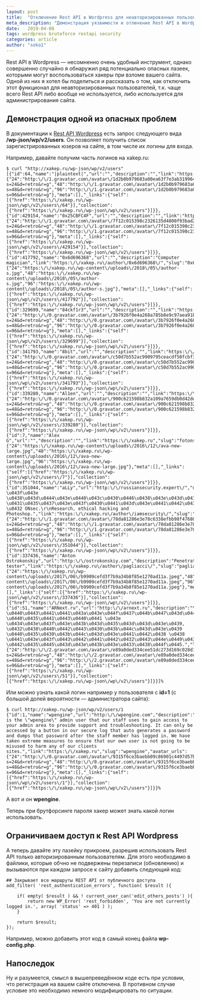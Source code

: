 ```yaml
---
layout: post
title:  "Отключение Rest API в Wordpress для неавторизированных пользователей"
meta_description: "Демонстрация уязвимости и отлючение Rest API в Wordpress для большей безопасности сайта"
date:   2019-04-08
tags: wordpress bruteforce restapi security
categories: article
author: "soko1"
---
```


Rest API в Wordpress — несомненно очень удобный инструмент, однако совершенно случайно я обнаружил ряд потенциально опасных лазеек, которыми могут воспользоваться хакеры при взломе вашего сайта. Одной из них я хотел бы поделиться и рассказать о том, как отключить этот функционал для неавторизированных пользователей, т.к. чаще всего Rest API либо вообще не используется, либо используется для администрирования сайта.

## Демонстрация одной из опасных проблем

В документации к [Rest API Wordpress](https://developer.wordpress.org/rest-api/using-the-rest-api/)  есть запрос следующего вида **/wp-json/wp/v2/users**. Он позволяет получить список зарегистрированных юзеров на сайте, в том числе их логины для входа.

Например, давайте получим часть логинов на xakep.ru:

```
$ curl "http://xakep.ru/wp-json/wp/v2/users"
[{"id":64,"name":"|plaintext|","url":"","description":"","link":"https:\/\/xakep.ru\/author\/plaintext\/","slug":"plaintext","avatar_urls":{"24":"http:\/\/1.gravatar.com\/avatar\/1d2b0b979683a00ea63f7e3ab319964c?s=24&d=retro&r=g","48":"http:\/\/1.gravatar.com\/avatar\/1d2b0b979683a00ea63f7e3ab319964c?s=48&d=retro&r=g","96":"http:\/\/1.gravatar.com\/avatar\/1d2b0b979683a00ea63f7e3ab319964c?s=96&d=retro&r=g"},"meta":[],"_links":{"self":[{"href":"https:\/\/xakep.ru\/wp-json\/wp\/v2\/users\/64"}],"collection":[{"href":"https:\/\/xakep.ru\/wp-json\/wp\/v2\/users"}]}},{"id":429154,"name":"0x25CBFC4F","url":"","description":"","link":"https:\/\/xakep.ru\/author\/0x25cbfc4f\/","slug":"0x25cbfc4f","avatar_urls":{"24":"http:\/\/1.gravatar.com\/avatar\/7f12c015398c2326135d4800f93bad20?s=24&d=retro&r=g","48":"http:\/\/1.gravatar.com\/avatar\/7f12c015398c2326135d4800f93bad20?s=48&d=retro&r=g","96":"http:\/\/1.gravatar.com\/avatar\/7f12c015398c2326135d4800f93bad20?s=96&d=retro&r=g"},"meta":[],"_links":{"self":[{"href":"https:\/\/xakep.ru\/wp-json\/wp\/v2\/users\/429154"}],"collection":[{"href":"https:\/\/xakep.ru\/wp-json\/wp\/v2\/users"}]}},{"id":417792,"name":"0x6d696368","url":"","description":"Computer magician","link":"https:\/\/xakep.ru\/author\/0x6d696368\/","slug":"0x6d696368","avatar_urls":{"24":"https:\/\/xakep.ru\/wp-content\/uploads\/2018\/05\/author-s.jpg","48":"https:\/\/xakep.ru\/wp-content\/uploads\/2018\/05\/author-s.jpg","96":"https:\/\/xakep.ru\/wp-content\/uploads\/2018\/05\/author-s.jpg"},"meta":[],"_links":{"self":[{"href":"https:\/\/xakep.ru\/wp-json\/wp\/v2\/users\/417792"}],"collection":[{"href":"https:\/\/xakep.ru\/wp-json\/wp\/v2\/users"}]}},{"id":329699,"name":"84ckf1r3","url":"","description":"","link":"https:\/\/xakep.ru\/author\/84ckf1r3\/","slug":"84ckf1r3","avatar_urls":{"24":"http:\/\/0.gravatar.com\/avatar\/3b7926f0e4a268a785b8e9c97aea91be?s=24&d=retro&r=g","48":"http:\/\/0.gravatar.com\/avatar\/3b7926f0e4a268a785b8e9c97aea91be?s=48&d=retro&r=g","96":"http:\/\/0.gravatar.com\/avatar\/3b7926f0e4a268a785b8e9c97aea91be?s=96&d=retro&r=g"},"meta":[],"_links":{"self":[{"href":"https:\/\/xakep.ru\/wp-json\/wp\/v2\/users\/329699"}],"collection":[{"href":"https:\/\/xakep.ru\/wp-json\/wp\/v2\/users"}]}},{"id":341793,"name":"8bit","url":"","description":"","link":"https:\/\/xakep.ru\/author\/8bit\/","slug":"8bit","avatar_urls":{"24":"http:\/\/0.gravatar.com\/avatar\/c50d7b552ac9909795ceacdf50fcbf38?s=24&d=retro&r=g","48":"http:\/\/0.gravatar.com\/avatar\/c50d7b552ac9909795ceacdf50fcbf38?s=48&d=retro&r=g","96":"http:\/\/0.gravatar.com\/avatar\/c50d7b552ac9909795ceacdf50fcbf38?s=96&d=retro&r=g"},"meta":[],"_links":{"self":[{"href":"https:\/\/xakep.ru\/wp-json\/wp\/v2\/users\/341793"}],"collection":[{"href":"https:\/\/xakep.ru\/wp-json\/wp\/v2\/users"}]}},{"id":339280,"name":"Al1en","url":"","description":"","link":"https:\/\/xakep.ru","slug":"al1en","avatar_urls":{"24":"http:\/\/0.gravatar.com\/avatar\/900c621598b832a109a7659db0d42de9?s=24&d=retro&r=g","48":"http:\/\/0.gravatar.com\/avatar\/900c621598b832a109a7659db0d42de9?s=48&d=retro&r=g","96":"http:\/\/0.gravatar.com\/avatar\/900c621598b832a109a7659db0d42de9?s=96&d=retro&r=g"},"meta":[],"_links":{"self":[{"href":"https:\/\/xakep.ru\/wp-json\/wp\/v2\/users\/339280"}],"collection":[{"href":"https:\/\/xakep.ru\/wp-json\/wp\/v2\/users"}]}},{"id":7,"name":"Alex G","url":"","description":"","link":"https:\/\/xakep.ru","slug":"fotonstep","avatar_urls":{"24":"https:\/\/xakep.ru\/wp-content\/uploads\/2016\/12\/ava-new-large.jpg","48":"https:\/\/xakep.ru\/wp-content\/uploads\/2016\/12\/ava-new-large.jpg","96":"https:\/\/xakep.ru\/wp-content\/uploads\/2016\/12\/ava-new-large.jpg"},"meta":[],"_links":{"self":[{"href":"https:\/\/xakep.ru\/wp-json\/wp\/v2\/users\/7"}],"collection":[{"href":"https:\/\/xakep.ru\/wp-json\/wp\/v2\/users"}]}},{"id":351044,"name":"aLLy","url":"http:\/\/russiansecurity.expert\/","description":"\u0421\u043f\u0435\u0446\u0438\u0430\u043b\u0438\u0441\u0442 \u043f\u043e \u0438\u043d\u0444\u043e\u0440\u043c\u0430\u0446\u0438\u043e\u043d\u043d\u043e\u0439 \u0431\u0435\u0437\u043e\u043f\u0430\u0441\u043d\u043e\u0441\u0442\u0438 \u0432 ONsec.\r\nResearch, ethical hacking and Photoshop.","link":"https:\/\/xakep.ru\/author\/iamsecurity\/","slug":"iamsecurity","avatar_urls":{"24":"http:\/\/1.gravatar.com\/avatar\/78da81286e3e78c6338efbb98f47680d?s=24&d=retro&r=g","48":"http:\/\/1.gravatar.com\/avatar\/78da81286e3e78c6338efbb98f47680d?s=48&d=retro&r=g","96":"http:\/\/1.gravatar.com\/avatar\/78da81286e3e78c6338efbb98f47680d?s=96&d=retro&r=g"},"meta":[],"_links":{"self":[{"href":"https:\/\/xakep.ru\/wp-json\/wp\/v2\/users\/351044"}],"collection":[{"href":"https:\/\/xakep.ru\/wp-json\/wp\/v2\/users"}]}},{"id":337436,"name":"Anton Ostrokonskiy","url":"http:\/\/ostrokonskiy.com","description":"Penetration tester","link":"https:\/\/xakep.ru\/author\/pagliacci\/","slug":"pagliacci","avatar_urls":{"24":"https:\/\/xakep.ru\/wp-content\/uploads\/2017\/06\/b9909cefd3f7b9a34b8f85e1270ad11a.jpeg","48":"https:\/\/xakep.ru\/wp-content\/uploads\/2017\/06\/b9909cefd3f7b9a34b8f85e1270ad11a.jpeg","96":"https:\/\/xakep.ru\/wp-content\/uploads\/2017\/06\/b9909cefd3f7b9a34b8f85e1270ad11a.jpeg"},"meta":[],"_links":{"self":[{"href":"https:\/\/xakep.ru\/wp-json\/wp\/v2\/users\/337436"}],"collection":[{"href":"https:\/\/xakep.ru\/wp-json\/wp\/v2\/users"}]}},{"id":51,"name":"ARNext.ru","url":"http:\/\/arnext.ru","description":"\u041a\u0440\u0443\u043f\u043d\u0435\u0439\u0448\u0438\u0439 \u0440\u0443\u0441\u0441\u043a\u043e\u044f\u0437\u044b\u0447\u043d\u044b\u0439 \u0440\u0435\u0441\u0443\u0440\u0441 \u043e \u0434\u043e\u043f\u043e\u043b\u043d\u0435\u043d\u043d\u043e\u0439, \u0432\u0438\u0440\u0442\u0443\u0430\u043b\u044c\u043d\u043e\u0439 \u0440\u0435\u0430\u043b\u044c\u043d\u043e\u0441\u0442\u0438 \u0438 \u0441\u043e\u043f\u0443\u0442\u0441\u0442\u0432\u0443\u044e\u0449\u0438\u0445 \u0442\u0435\u0445\u043d\u043e\u043b\u043e\u0433\u0438\u044f\u0445.","link":"https:\/\/xakep.ru\/author\/arnext\/","slug":"arnext","avatar_urls":{"24":"http:\/\/2.gravatar.com\/avatar\/e89a0ded334cee51dc273d169c028d1f?s=24&d=retro&r=g","48":"http:\/\/2.gravatar.com\/avatar\/e89a0ded334cee51dc273d169c028d1f?s=48&d=retro&r=g","96":"http:\/\/2.gravatar.com\/avatar\/e89a0ded334cee51dc273d169c028d1f?s=96&d=retro&r=g"},"meta":[],"_links":{"self":[{"href":"https:\/\/xakep.ru\/wp-json\/wp\/v2\/users\/51"}],"collection":[{"href":"https:\/\/xakep.ru\/wp-json\/wp\/v2\/users"}]}}]%
```

Или можно узнать какой логин например у пользователя с **id=1** (с большой долей вероятности — администратора сайта):

```
$ curl http://xakep.ru/wp-json/wp/v2/users/1
{"id":1,"name":"wpengine","url":"http:\/\/wpengine.com","description":"This is the \"wpengine\" admin user that our staff uses to gain access to your admin area to provide support and troubleshooting. It can only be accessed by a button in our secure log that auto generates a password and dumps that password after the staff member has logged in. We have taken extreme measures to ensure that our own user is not going to be misused to harm any of our clients sites.","link":"https:\/\/xakep.ru","slug":"wpengine","avatar_urls":{"24":"http:\/\/0.gravatar.com\/avatar\/9315f6ce3baebb09c86901c4497d57b7?s=24&d=retro&r=g","48":"http:\/\/0.gravatar.com\/avatar\/9315f6ce3baebb09c86901c4497d57b7?s=48&d=retro&r=g","96":"http:\/\/0.gravatar.com\/avatar\/9315f6ce3baebb09c86901c4497d57b7?s=96&d=retro&r=g"},"meta":[],"_links":{"self":[{"href":"https:\/\/xakep.ru\/wp-json\/wp\/v2\/users\/1"}],"collection":[{"href":"https:\/\/xakep.ru\/wp-json\/wp\/v2\/users"}]}}%
```

А вот и он **wpengine**.

Теперь при брутфорсинге пароля хакер может знать какой логин использовать.

## Ограничиваем доступ к Rest API Wordpress

А теперь давайте эту лазейку прикроем, разрешив использовать Rest API только авторизированным пользователям. Для этого необходимо в файлики, которые обчно не подвержены перезаписи (обновлению) и вызываются при каждом запросе к сайту добавить следующий код:

```
## Закрывает все маршруты REST API от публичного доступа
add_filter( 'rest_authentication_errors', function( $result ){

	if( empty( $result ) && ! current_user_can('edit_others_posts') ){
		return new WP_Error( 'rest_forbidden', 'You are not currently logged in.', array( 'status' => 401 ) );
	}

	return $result;
});
```

Например, можно добавить этот код в самый конец файла **wp-config.php**.

## Напоследок

Ну и разумеется, смысл в вышепреведённом коде есть при условии, что регистрация на вашем сайте отключена.
В противном случае условие это необходимо немного модифицировать по ситуации.
